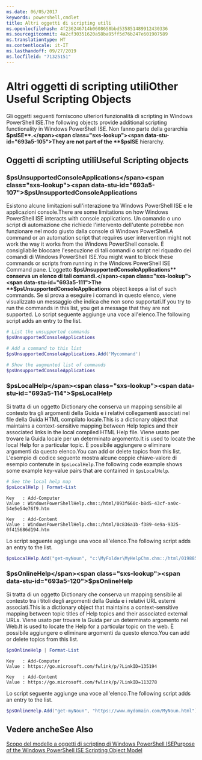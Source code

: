 ```yaml
---
ms.date: 06/05/2017
keywords: powershell,cmdlet
title: Altri oggetti di scripting utili
ms.openlocfilehash: 4f236246714b0608658bbd535851489912430336
ms.sourcegitcommit: 4a2cf30351620a58ba95ff5d76b247e601907589
ms.translationtype: HT
ms.contentlocale: it-IT
ms.lasthandoff: 09/27/2019
ms.locfileid: "71325151"
---
```

# <a name="other-useful-scripting-objects"></a><span data-ttu-id="693a5-103">Altri oggetti di scripting utili</span><span class="sxs-lookup"><span data-stu-id="693a5-103">Other Useful Scripting Objects</span></span>

<span data-ttu-id="693a5-104">Gli oggetti seguenti forniscono ulteriori funzionalità di scripting in Windows PowerShell ISE.</span><span class="sxs-lookup"><span data-stu-id="693a5-104">The following objects provide additional scripting functionality in Windows PowerShell ISE.</span></span> <span data-ttu-id="693a5-105">Non fanno parte della gerarchia **$psISE**.</span><span class="sxs-lookup"><span data-stu-id="693a5-105">They are not part of the **$psISE** hierarchy.</span></span>

## <a name="useful-scripting-objects"></a><span data-ttu-id="693a5-106">Oggetti di scripting utili</span><span class="sxs-lookup"><span data-stu-id="693a5-106">Useful Scripting objects</span></span>

### <a name="psunsupportedconsoleapplications"></a><span data-ttu-id="693a5-107">$psUnsupportedConsoleApplications</span><span class="sxs-lookup"><span data-stu-id="693a5-107">$psUnsupportedConsoleApplications</span></span>

<span data-ttu-id="693a5-108">Esistono alcune limitazioni sull'interazione tra Windows PowerShell ISE e le applicazioni console.</span><span class="sxs-lookup"><span data-stu-id="693a5-108">There are some limitations on how Windows PowerShell ISE interacts with console applications.</span></span> <span data-ttu-id="693a5-109">Un comando o uno script di automazione che richiede l'intervento dell'utente potrebbe non funzionare nel modo giusto dalla console di Windows PowerShell.</span><span class="sxs-lookup"><span data-stu-id="693a5-109">A command or an automation script that requires user intervention might not work the way it works from the Windows PowerShell console.</span></span> <span data-ttu-id="693a5-110">È consigliabile bloccare l'esecuzione di tali comandi o script nel riquadro dei comandi di Windows PowerShell ISE.</span><span class="sxs-lookup"><span data-stu-id="693a5-110">You might want to block these commands or scripts from running in the Windows PowerShell ISE Command pane.</span></span> <span data-ttu-id="693a5-111">L'oggetto **$psUnsupportedConsoleApplications** conserva un elenco di tali comandi.</span><span class="sxs-lookup"><span data-stu-id="693a5-111">The **$psUnsupportedConsoleApplications** object keeps a list of such commands.</span></span> <span data-ttu-id="693a5-112">Se si prova a eseguire i comandi in questo elenco, viene visualizzato un messaggio che indica che non sono supportati.</span><span class="sxs-lookup"><span data-stu-id="693a5-112">If you try to run the commands in this list, you get a message that they are not supported.</span></span> <span data-ttu-id="693a5-113">Lo script seguente aggiunge una voce all'elenco.</span><span class="sxs-lookup"><span data-stu-id="693a5-113">The following script adds an entry to the list.</span></span>

```powershell
# List the unsupported commands
$psUnsupportedConsoleApplications

# Add a command to this list
$psUnsupportedConsoleApplications.Add('Mycommand')

# Show the augmented list of commands
$psUnsupportedConsoleApplications
```

### <a name="pslocalhelp"></a><span data-ttu-id="693a5-114">$psLocalHelp</span><span class="sxs-lookup"><span data-stu-id="693a5-114">$psLocalHelp</span></span>

<span data-ttu-id="693a5-115">Si tratta di un oggetto Dictionary che conserva un mapping sensibile al contesto tra gli argomenti della Guida e i relativi collegamenti associati nel file della Guida HTML compilato locale.</span><span class="sxs-lookup"><span data-stu-id="693a5-115">This is a dictionary object that maintains a context-sensitive mapping between Help topics and their associated links in the local compiled HTML Help file.</span></span> <span data-ttu-id="693a5-116">Viene usato per trovare la Guida locale per un determinato argomento.</span><span class="sxs-lookup"><span data-stu-id="693a5-116">It is used to locate the local Help for a particular topic.</span></span> <span data-ttu-id="693a5-117">È possibile aggiungere o eliminare argomenti da questo elenco.</span><span class="sxs-lookup"><span data-stu-id="693a5-117">You can add or delete topics from this list.</span></span> <span data-ttu-id="693a5-118">L'esempio di codice seguente mostra alcune coppie chiave-valore di esempio contenute in `$psLocalHelp`.</span><span class="sxs-lookup"><span data-stu-id="693a5-118">The following code example shows some example key-value pairs that are contained in `$psLocalHelp`.</span></span>

```powershell
# See the local help map
$psLocalHelp | Format-List
```

```output
Key   : Add-Computer
Value : WindowsPowerShellHelp.chm::/html/093f660c-b8d5-43cf-aa0c-54e5e54e76f9.htm

Key   : Add-Content
Value : WindowsPowerShellHelp.chm::/html/0c836a1b-f389-4e9a-9325-0f415686d194.htm
```

<span data-ttu-id="693a5-119">Lo script seguente aggiunge una voce all'elenco.</span><span class="sxs-lookup"><span data-stu-id="693a5-119">The following script adds an entry to the list.</span></span>

```powershell
$psLocalHelp.Add("get-myNoun", "c:\MyFolder\MyHelpChm.chm::/html/0198854a-1298-57ae-aa0c-87b5e5a84712.htm")
```

### <a name="psonlinehelp"></a><span data-ttu-id="693a5-120">$psOnlineHelp</span><span class="sxs-lookup"><span data-stu-id="693a5-120">$psOnlineHelp</span></span>

<span data-ttu-id="693a5-121">Si tratta di un oggetto Dictionary che conserva un mapping sensibile al contesto tra i titoli degli argomenti della Guida e i relativi URL esterni associati.</span><span class="sxs-lookup"><span data-stu-id="693a5-121">This is a dictionary object that maintains a context-sensitive mapping between topic titles of Help topics and their associated external URLs.</span></span> <span data-ttu-id="693a5-122">Viene usato per trovare la Guida per un determinato argomento nel Web.</span><span class="sxs-lookup"><span data-stu-id="693a5-122">It is used to locate the Help for a particular topic on the web.</span></span> <span data-ttu-id="693a5-123">È possibile aggiungere o eliminare argomenti da questo elenco.</span><span class="sxs-lookup"><span data-stu-id="693a5-123">You can add or delete topics from this list.</span></span>

```powershell
$psOnlineHelp | Format-List
```

```output
Key   : Add-Computer
Value : https://go.microsoft.com/fwlink/p/?LinkID=135194

Key   : Add-Content
Value : https://go.microsoft.com/fwlink/p/?LinkID=113278
```

<span data-ttu-id="693a5-124">Lo script seguente aggiunge una voce all'elenco.</span><span class="sxs-lookup"><span data-stu-id="693a5-124">The following script adds an entry to the list.</span></span>

```powershell
$psOnlineHelp.Add("get-myNoun", "https://www.mydomain.com/MyNoun.html")
```

## <a name="see-also"></a><span data-ttu-id="693a5-125">Vedere anche</span><span class="sxs-lookup"><span data-stu-id="693a5-125">See Also</span></span>

[<span data-ttu-id="693a5-126">Scopo del modello a oggetti di scripting di Windows PowerShell ISE</span><span class="sxs-lookup"><span data-stu-id="693a5-126">Purpose of the Windows PowerShell ISE Scripting Object Model</span></span>](../components/ise/object-model/Purpose-of-the-Windows-PowerShell-ISE-Scripting-Object-Model.md)
